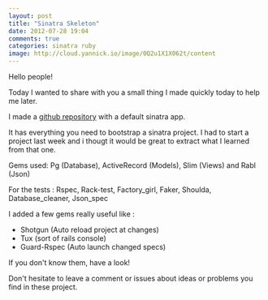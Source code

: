 ```yaml
---
layout: post
title: "Sinatra Skeleton"
date: 2012-07-28 19:04
comments: true
categories: sinatra ruby
image: http://cloud.yannick.io/image/0Q2u1X1X062t/content
---
```

Hello people!

Today I wanted to share with you a small thing I made quickly today to help me later.

I made a [github repository](http://github.com/ys/sinatra_skeleton) with a default sinatra app.

It has everything you need to bootstrap a sinatra project.
I had to start a project last week and i thougt it would be great to extract what I learned from that one.

Gems used: Pg (Database), ActiveRecord (Models), Slim (Views) and Rabl (Json)

For the tests : Rspec, Rack-test, Factory_girl, Faker, Shoulda, Database_cleaner, Json_spec

I added a few gems really useful like :

- Shotgun (Auto reload project at changes)
- Tux (sort of rails console)
- Guard-Rspec (Auto launch changed specs)


If you don't know them, have a look!

Don't hesitate to leave a comment or issues about ideas or problems you find in these project.




